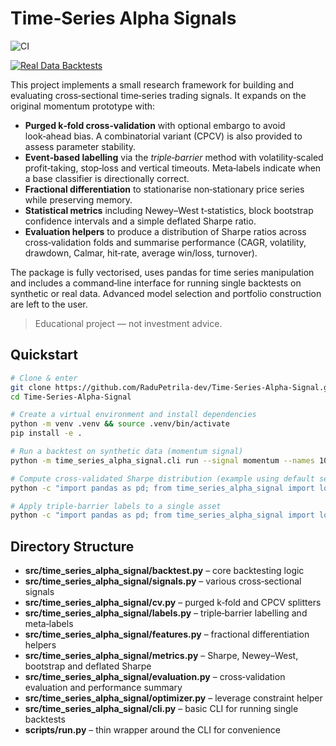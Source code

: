 Time‑Series Alpha Signals
===================================
![CI](https://github.com/RaduPetrila-dev/Time-Series-Alpha-Signal/actions/workflows/ci.yml/badge.svg)

<!-- CI badge -->
[![Real Data Backtests](https://github.com/RaduPetrila-dev/Time-Series-Alpha-Signal/actions/workflows/real_data_backtests.yml/badge.svg?branch=main)](https://github.com/RaduPetrila-dev/Time-Series-Alpha-Signal/actions/workflows/real_data_backtests.yml)

This project implements a small research framework for building and
evaluating cross‑sectional time‑series trading signals.  It expands on
the original momentum prototype with:

- **Purged k‑fold cross‑validation** with optional embargo to avoid
  look‑ahead bias.  A combinatorial variant (CPCV) is also provided to
  assess parameter stability.
- **Event‑based labelling** via the *triple‑barrier* method with
  volatility‑scaled profit‑taking, stop‑loss and vertical timeouts.  Meta‑labels
  indicate when a base classifier is directionally correct.
- **Fractional differentiation** to stationarise non‑stationary price
  series while preserving memory.
- **Statistical metrics** including Newey–West t‑statistics,
  block bootstrap confidence intervals and a simple deflated Sharpe ratio.
- **Evaluation helpers** to produce a distribution of Sharpe ratios
  across cross‑validation folds and summarise performance (CAGR,
  volatility, drawdown, Calmar, hit‑rate, average win/loss, turnover).

The package is fully vectorised, uses pandas for time series
manipulation and includes a command‑line interface for running
single backtests on synthetic or real data.  Advanced model
selection and portfolio construction are left to the user.

> Educational project — not investment advice.

Quickstart
----------

```bash
# Clone & enter
git clone https://github.com/RaduPetrila-dev/Time-Series-Alpha-Signal.git
cd Time-Series-Alpha-Signal

# Create a virtual environment and install dependencies
python -m venv .venv && source .venv/bin/activate
pip install -e .

# Run a backtest on synthetic data (momentum signal)
python -m time_series_alpha_signal.cli run --signal momentum --names 10 --days 500 --output tmpdir

# Compute cross‑validated Sharpe distribution (example using default settings)
python -c "import pandas as pd; from time_series_alpha_signal import load_synthetic_prices, cross_validate_sharpe; prices = load_synthetic_prices(10, 500); s = cross_validate_sharpe(prices); print(s)"

# Apply triple‑barrier labels to a single asset
python -c "import pandas as pd; from time_series_alpha_signal import load_synthetic_prices, daily_volatility, triple_barrier_labels; p = load_synthetic_prices(1, 300)['SYM000']; vol = daily_volatility(p); lbl = triple_barrier_labels(p, vol); print(lbl.head())"
```

Directory Structure
-------------------

- **src/time_series_alpha_signal/backtest.py** – core backtesting logic
- **src/time_series_alpha_signal/signals.py** – various cross‑sectional signals
- **src/time_series_alpha_signal/cv.py** – purged k‑fold and CPCV splitters
- **src/time_series_alpha_signal/labels.py** – triple‑barrier labelling and meta‑labels
- **src/time_series_alpha_signal/features.py** – fractional differentiation helpers
- **src/time_series_alpha_signal/metrics.py** – Sharpe, Newey–West, bootstrap and deflated Sharpe
- **src/time_series_alpha_signal/evaluation.py** – cross‑validation evaluation and performance summary
- **src/time_series_alpha_signal/optimizer.py** – leverage constraint helper
- **src/time_series_alpha_signal/cli.py** – basic CLI for running single backtests
- **scripts/run.py** – thin wrapper around the CLI for convenience
